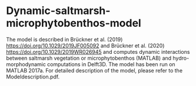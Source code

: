 # Dynamic-saltmarsh-microphytobenthos-model
The model is described in Brückner et al. (2019) https://doi.org/10.1029/2019JF005092 and Brückner et al. (2020) https://doi.org/10.1029/2019WR026945 and computes dynamic interactions between saltmarsh vegetation or microphytobenthos (MATLAB) and hydro-morphodynamic computations in Delft3D. The model has been run on MATLAB 2017a. For detailed description of the model, please refer to the Modeldescription.pdf.
